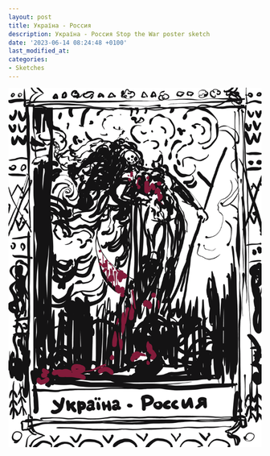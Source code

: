 ```yaml
---
layout: post
title: Україна - Россия
description: Україна - Россия Stop the War poster sketch
date: '2023-06-14 08:24:48 +0100'
last_modified_at:
categories:
- Sketches
---
```


![Україна - Россия Poster sketch](/images/Ukraine-Russia-stop-the-war-poster-sketch.png)

